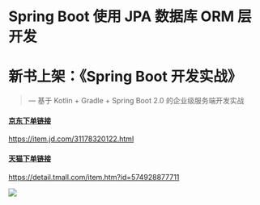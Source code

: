 # Spring Boot 使用 JPA 数据库 ORM 层开发 

# 新书上架：《Spring Boot 开发实战》

> — 基于 Kotlin + Gradle + Spring Boot 2.0 的企业级服务端开发实战



#### [京东下单链接](https://item.jd.com/31178320122.html)

https://item.jd.com/31178320122.html

#### [天猫下单链接](https://detail.tmall.com/item.htm?id=574928877711)

https://detail.tmall.com/item.htm?id=574928877711

![](https://upload-images.jianshu.io/upload_images/1233356-596a64de8adf2b27.jpg?imageMogr2/auto-orient/strip%7CimageView2/2/w/1240)

